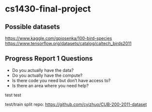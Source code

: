 # cs1430-final-project

## Possible datasets 
https://www.kaggle.com/gpiosenka/100-bird-species <br>
https://www.tensorflow.org/datasets/catalog/caltech_birds2011


## Progress Report 1 Questions
- Do you actually have the data?
- Do you actually have the compute?
- Is there code you need but don’t have access to?
- Is there an area where you need help?

test test


test/train split repo: https://github.com/cyizhuo/CUB-200-2011-dataset
